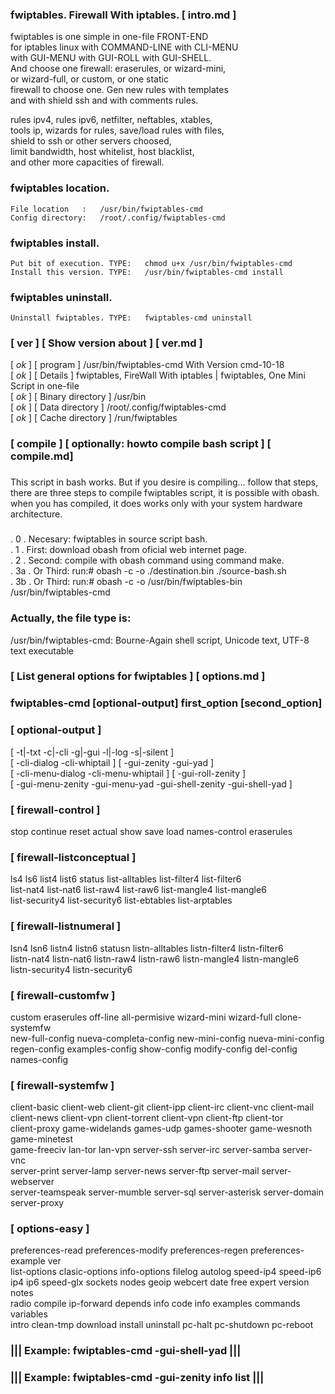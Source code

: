   
###  fwiptables. Firewall With iptables.   [ intro.md ] 
  
   fwiptables is one simple in one-file FRONT-END                       
   for iptables linux with COMMAND-LINE with CLI-MENU                   
   with GUI-MENU with GUI-ROLL with GUI-SHELL.                          
   And choose one firewall: eraserules, or wizard-mini,                 
   or wizard-full, or custom, or one static                      
   firewall to choose one. Gen new rules with templates                 
   and with shield ssh and with comments rules.                         
  
   rules ipv4, rules ipv6, netfilter, neftables, xtables,               
   tools ip, wizards for rules, save/load rules with files,             
   shield to ssh or other servers choosed,                              
   limit bandwidth, host whitelist, host blacklist,                     
   and other more capacities of firewall.                               
  
###   fwiptables location.                                               
  
    File location   :   /usr/bin/fwiptables-cmd  
    Config directory:   /root/.config/fwiptables-cmd                   
  
###  fwiptables install.                                   
  
    Put bit of execution. TYPE:   chmod u+x /usr/bin/fwiptables-cmd   
    Install this version. TYPE:   /usr/bin/fwiptables-cmd install     
  
###  fwiptables uninstall.                                 
  
    Uninstall fwiptables. TYPE:   fwiptables-cmd uninstall   
  
###  [ ver ] [ Show version about ] [ ver.md ]       
  
[ _ok_ ] [ program ] /usr/bin/fwiptables-cmd With Version cmd-10-18          
[ _ok_ ] [ Details ] fwiptables, FireWall With iptables | fwiptables, One Mini Script in one-file                   
[ _ok_ ] [ Binary directory ] /usr/bin                  
[ _ok_ ] [ Data directory   ] /root/.config/fwiptables-cmd                       
[ _ok_ ] [ Cache directory  ] /run/fwiptables                      
  
###  [ compile ] [  optionally: howto compile bash script ] [ compile.md]  
###    
   This script in bash works. But if you desire is compiling... follow that steps,       
   there are three steps to compile fwiptables script, it is possible with obash.        
   when you has compiled, it does works only with your system hardware architecture.     
###    
   . 0 .  Necesary: fwiptables in source script bash.                                    
   . 1 .     First: download obash from oficial web internet page.                       
   . 2 .    Second: compile with obash command using command make.                       
   . 3a . Or Third: run:# obash -c -o ./destination.bin ./source-bash.sh                 
   . 3b . Or Third: run:# obash -c -o /usr/bin/fwiptables-bin /usr/bin/fwiptables-cmd    
      
###  Actually, the file type is:                                                          
/usr/bin/fwiptables-cmd: Bourne-Again shell script, Unicode text, UTF-8 text executable
###   
###  [ List general options for fwiptables ] [ options.md ]
  
###  fwiptables-cmd [optional-output] first_option [second_option]                  
### 
###   [ optional-output ]                                                            
   [ -t|-txt -c|-cli -g|-gui -l|-log -s|-silent ]                                       
   [ -cli-dialog -cli-whiptail ] [ -gui-zenity -gui-yad ]                               
   [ -cli-menu-dialog -cli-menu-whiptail ] [ -gui-roll-zenity ]                         
   [ -gui-menu-zenity -gui-menu-yad -gui-shell-zenity -gui-shell-yad ]                  
### 
###   [ firewall-control ]                                                           
   stop continue reset actual show save load names-control eraserules                   
###   [ firewall-listconceptual ]                                                        
   ls4 ls6 list4 list6 status list-alltables list-filter4 list-filter6                  
   list-nat4 list-nat6 list-raw4 list-raw6 list-mangle4 list-mangle6                    
   list-security4 list-security6 list-ebtables list-arptables                           
###   [ firewall-listnumeral ]                                                           
   lsn4 lsn6 listn4 listn6 statusn listn-alltables listn-filter4 listn-filter6          
   listn-nat4 listn-nat6 listn-raw4 listn-raw6 listn-mangle4 listn-mangle6              
   listn-security4 listn-security6                                                      
###   [ firewall-customfw ] 
   custom eraserules off-line all-permisive wizard-mini wizard-full clone-systemfw      
   new-full-config nueva-completa-config new-mini-config nueva-mini-config       
   regen-config examples-config show-config modify-config del-config names-config       
###   [ firewall-systemfw ]                                                           
   client-basic client-web client-git client-ipp client-irc client-vnc client-mail      
   client-news client-vpn client-torrent client-vpn client-ftp client-tor               
   client-proxy game-widelands games-udp games-shooter game-wesnoth game-minetest       
   game-freeciv lan-tor lan-vpn server-ssh server-irc server-samba server-vnc           
   server-print server-lamp server-news server-ftp server-mail server-webserver         
   server-teamspeak server-mumble server-sql server-asterisk server-domain server-proxy 
###   [ options-easy ]                                                              
   preferences-read preferences-modify preferences-regen preferences-example ver        
   list-options clasic-options info-options filelog autolog speed-ip4 speed-ip6         
   ip4 ip6 speed-glx sockets nodes geoip webcert date free expert version notes         
   radio compile ip-forward depends info code info examples commands variables          
   intro clean-tmp download install uninstall pc-halt pc-shutdown pc-reboot             
###             ||| Example: fwiptables-cmd -gui-shell-yad |||                
###             ||| Example: fwiptables-cmd -gui-zenity info list |||         
